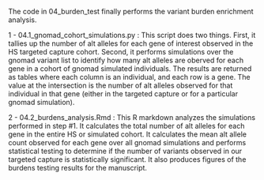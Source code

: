 The code in 04_burden_test finally performs the variant burden enrichment analysis.

1 - 04.1_gnomad_cohort_simulations.py : This script does two things.  First, it tallies up the number of alt alleles for 
    each gene of interest observed in the HS targeted capture cohort. Second, it performs simulations over the gnomad variant list
    to identify how many alt alleles are oberved for each gene in a cohort of gnomad simulated individuals. The results are returned
    as tables where each column is an individual, and each row is a gene. The value at the intersection is the number of alt alleles
	observed for that individual in that gene (either in the targeted capture or for a particular gnomad simulation).
	
2 - 04.2_burdens_analysis.Rmd : This R markdown analyzes the simulations performed in step #1. It calculates the total number of alt
    alleles for each gene in the entire HS or simulated cohort.  It calculates the mean alt allele count observed for each gene over
	all gnomad simulations and performs statistical testing to determine if the number of variants observed in our targeted capture
	is statistically significant. It also produces figures of the burdens testing results for the manuscript.
